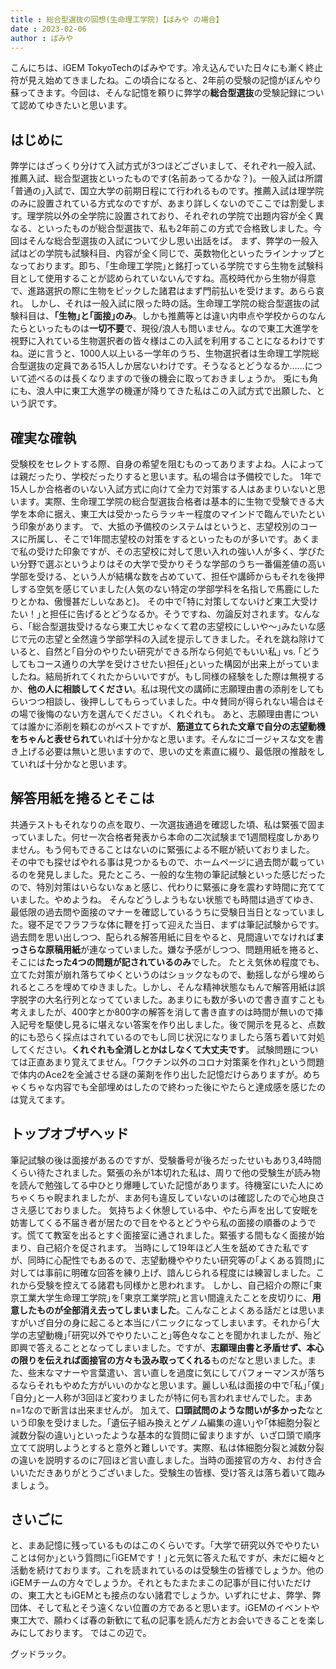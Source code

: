 ```yaml
---
title : 総合型選抜の回想(生命理工学院)【ばみや の場合】
date : 2023-02-06
author : ばみや
---
```


こんにちは、iGEM TokyoTechのばみやです。冷え込んでいた日々にも漸く終止符が見え始めてきましたね。この頃合になると、2年前の受験の記憶がぼんやり蘇ってきます。今回は、そんな記憶を頼りに弊学の**総合型選抜**の受験記録について認めてゆきたいと思います。

<!--more-->

## はじめに
弊学にはざっくり分けて入試方式が3つほどございまして、それぞれ一般入試、推薦入試、総合型選抜といったものです(名前あってるかな？)。一般入試は所謂｢普通の｣入試で、国立大学の前期日程にて行われるものです。推薦入試は理学院のみに設置されている方式なのですが、あまり詳しくないのでここでは割愛します。理学院以外の全学院に設置されており、それぞれの学院で出題内容が全く異なる、といったものが総合型選抜で、私も2年前この方式で合格致しました。今回はそんな総合型選抜の入試について少し思い出話をば。
まず、弊学の一般入試はどの学院も試験科目、内容が全く同じで、英数物化といったラインナップとなっております。即ち、｢生命理工学院｣と銘打っている学院ですら生物を試験科目として使用することが認められていないんですね。高校時代から生物が得意で、進路選択の際に生物をピックした諸君はまず門前払いを受けます。あらら哀れ。
しかし、それは一般入試に限った時の話。生命理工学院の総合型選抜の試験科目は、**｢生物｣と｢面接｣のみ**。しかも推薦等とは違い内申点や学校からのなんたらといったものは**一切不要**で、現役/浪人も問いません。なので東工大進学を視野に入れている生物選択者の皆々様はこの入試を利用することになるわけですね。逆に言うと、1000人以上いる一学年のうち、生物選択者は生命理工学院総合型選抜の定員である15人しか居ないわけです。そうなるとどうなるか……について述べるのは長くなりますので後の機会に取っておきましょうか。
兎にも角にも、浪人中に東工大進学の機運が降りてきた私はこの入試方式で出願した、という訳です。

## 確実な確執
受験校をセレクトする際、自身の希望を阻むものってありますよね。人によっては親だったり、学校だったりすると思います。私の場合は予備校でした。
1年で15人しか合格者のいない入試方式に向けて全力で対策する人はあまりいないと思います。実際、生命理工学院の総合型選抜合格者は基本的に生物で受験できる大学を本命に据え、東工大は受かったらラッキー程度のマインドで臨んでいたという印象があります。
で、大抵の予備校のシステムはというと、志望校別のコースに所属し、そこで1年間志望校の対策をするといったものが多いです。あくまで私の受けた印象ですが、その志望校に対して思い入れの強い人が多く、学びたい分野で選ぶというよりはその大学で受かりそうな学部のうち一番偏差値の高い学部を受ける、という人が結構な数を占めていて、担任や講師からもそれを後押しする空気を感じていました(人気のない特定の学部学科を名指しで馬鹿にしたりとかね、傲慢甚だしいなあと)。
その中で｢特に対策してないけど東工大受けたい！｣と担任に告げるとどうなるか。そうですね、勿論反対されます。なんなら、｢総合型選抜受けるなら東工大じゃなくて君の志望校にしいや〜｣みたいな感じで元の志望と全然違う学部学科の入試を提示してきました。それを跳ね除けていると、自然と｢自分のやりたい研究ができる所なら何処でもいい私｣ vs. ｢どうしてもコース通りの大学を受けさせたい担任｣といった構図が出来上がっていましたね。結局折れてくれたからいいですが。もし同様の経験をした際は無視するか、**他の人に相談してください**。私は現代文の講師に志願理由書の添削をしてもらいつつ相談し、後押ししてもらっていました。中々賛同が得られない場合はその場で後悔のない方を選んでください。くれぐれも。
あと、志願理由書については誰かに添削を頼むのがベストですが、**筋道立てられた文章で自分の志望動機をちゃんと表せられて**いれば十分かなと思います。そんなにゴージャスな文を書き上げる必要は無いと思いますので、思いの丈を素直に綴り、最低限の推敲をしていれば十分かなと思います。


## 解答用紙を捲るとそこは
共通テストもそれなりの点を取り、一次選抜通過を確認した頃、私は緊張で固まっていました。何せ一次合格者発表から本命の二次試験まで1週間程度しかありません。もう何もできることはないのに緊張による不眠が続いておりました。
その中でも探せばやれる事は見つかるもので、ホームページに過去問が載っているのを発見しました。見たところ、一般的な生物の筆記試験といった感じだったので、特別対策はいらないなぁと感じ、代わりに緊張に身を震わす時間に充てていました。やめようね。
そんなどうしようもない状態でも時間は過ぎてゆき、最低限の過去問や面接のマナーを確認しているうちに受験日当日となっていました。寝不足でフラフラな体に鞭を打って迎えた当日、まずは筆記試験からです。過去問を思い出しつつ、配られる解答用紙に目をやると、見間違いでなければ**まっさらな原稿用紙**が連なっていました。嫌な予感がしつつ、問題用紙を捲ると、そこには**たった4つの問題が記されているのみ**でした。
たとえ気休め程度でも、立てた対策が崩れ落ちてゆくというのはショックなもので、動揺しながら埋められるところを埋めてゆきました。しかし、そんな精神状態なもんで解答用紙は誤字脱字の大名行列となってていました。あまりにも数が多いので書き直すことも考えましたが、400字とか800字の解答を消して書き直すのは時間が無いので挿入記号を駆使し見るに堪えない答案を作り出しました。後で開示を見ると、点数的にも恐らく採点はされているのでもし同じ状況になりましたら落ち着いて対処してください。**くれぐれも全消しとかはしなくて大丈夫です**。
試験問題については正直あまり覚えてません。｢ワクチン以外のコロナ対策薬を作れ｣という問題で体内のAce2を全滅させる謎の薬剤を作り出した記憶だけらありますが。めちゃくちゃな内容でも全部埋めはしたので終わった後にやたらと達成感を感じたのは覚えてます。


## トップオブザヘッド
筆記試験の後は面接があるのですが、受験番号が後ろだったせいもあり3,4時間くらい待たされました。緊張の糸が1本切れた私は、周りで他の受験生が読み物を読んで勉強してる中ひとり爆睡していた記憶があります。待機室にいた人にめちゃくちゃ睨まれましたが、まあ何も違反していないのは確認したので心地良ささえ感じておりました。
気持ちよく休憩している中、やたら声を出して安眠を妨害してくる不届き者が居たので目をやるとどうやら私の面接の順番のようです。慌てて教室を出るとすぐ面接室に通されました。緊張する間もなく面接が始まり、自己紹介を促されます。
当時にして19年ほど人生を舐めてきた私ですが、同時に心配性でもあるので、志望動機ややりたい研究等の｢よくある質問｣に対しては事前に明確な回答を練り上げ、諳んじられる程度には練習しました。これから受験を控えてる諸君も同様かと思われます。
しかし、自己紹介の際に｢東京工業大学生命理工学院｣を｢東京工業学院｣と言い間違えたことを皮切りに、**用意したものが全部消え去ってしまいました**。こんなことよくある話だとは思いますがいざ自分の身に起こると本当にパニックになってしまいます。それから｢大学の志望動機｣｢研究以外でやりたいこと｣等色々なことを聞かれましたが、殆ど即興で答えることとなってしまいました。ですが、**志願理由書と矛盾せず、本心の限りを伝えれば面接官の方々も汲み取ってくれる**ものだなと思いました。また、些末なマナーや言葉遣い、言い直しを過度に気にしてパフォーマンスが落ちるならそれもやめた方がいいのかなと思います。麗しい私は面接の中で｢私｣｢僕｣｢自分｣と一人称が3回ほど変わりましたが特に何も言われませんでした。まあn=1なので断言は出来ませんが。
加えて、**口頭試問のような問いが多かった**なという印象を受けました。｢遺伝子組み換えとゲノム編集の違い｣や｢体細胞分裂と減数分裂の違い｣といったような基本的な質問に留まりますが、いざ口頭で順序立てて説明しようとすると意外と難しいです。実際、私は体細胞分裂と減数分裂の違いを説明するのに7回ほど言い直しました。当時の面接官の方々、お付き合いいただきありがとうございました。受験生の皆様、受け答えは落ち着いて臨みましょう。


## さいごに
と、まあ記憶に残っているものはこのくらいです。｢大学で研究以外でやりたいことは何か｣という質問に｢iGEMです！｣と元気に答えた私ですが、未だに細々と活動を続けております。これを読まれているのは受験生の皆様でしょうか。他のiGEMチームの方々でしょうか。それともたまたまこの記事が目に付いただけの、東工大ともiGEMとも接点のない諸君でしょうか。いずれにせよ、弊学、弊団体、そして私とそう遠くない位置の方であると思います。iGEMのイベントや東工大で、願わくば春の新歓にて私の記事を読んだ方とお会いできることを楽しみにしております。
ではこの辺で。


グッドラック。